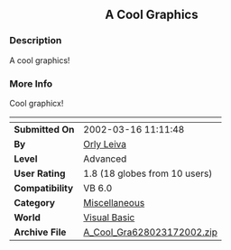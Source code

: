 ﻿<div align="center">

## A Cool Graphics


</div>

### Description

A cool graphics!
 
### More Info
 
Cool graphicx!


<span>             |<span>
---                |---
**Submitted On**   |2002-03-16 11:11:48
**By**             |[Orly Leiva](https://github.com/Planet-Source-Code/PSCIndex/blob/master/ByAuthor/orly-leiva.md)
**Level**          |Advanced
**User Rating**    |1.8 (18 globes from 10 users)
**Compatibility**  |VB 6\.0
**Category**       |[Miscellaneous](https://github.com/Planet-Source-Code/PSCIndex/blob/master/ByCategory/miscellaneous__1-1.md)
**World**          |[Visual Basic](https://github.com/Planet-Source-Code/PSCIndex/blob/master/ByWorld/visual-basic.md)
**Archive File**   |[A\_Cool\_Gra628023172002\.zip](https://github.com/Planet-Source-Code/orly-leiva-a-cool-graphics__1-32767/archive/master.zip)








